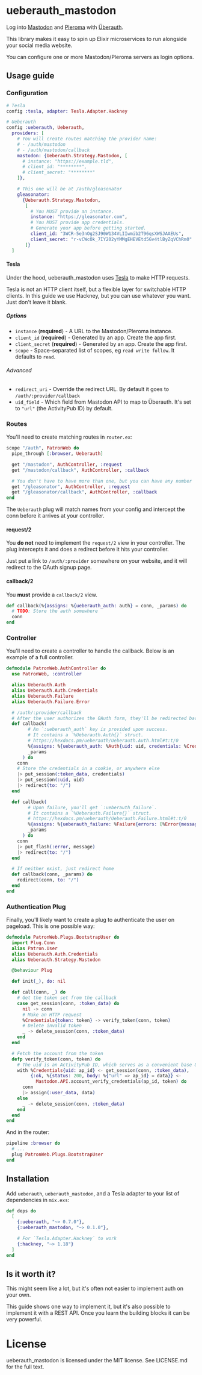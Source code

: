# ueberauth_mastodon

Log into [Mastodon](https://joinmastodon.org/) and [Pleroma](https://pleroma.social/) with [Überauth](https://github.com/ueberauth/ueberauth).

This library makes it easy to spin up Elixir microservices to run alongside your social media website.

You can configure one or more Mastodon/Pleroma servers as login options.

## Usage guide

### Configuration

```elixir
# Tesla
config :tesla, adapter: Tesla.Adapter.Hackney

# Ueberauth
config :ueberauth, Ueberauth,
  providers: [
    # You will create routes matching the provider name:
    # - /auth/mastodon
    # - /auth/mastodon/callback
    mastodon: {Ueberauth.Strategy.Mastodon, [
      # instance: "https://example.tld",
      # client_id: "********",
      # client_secret: "********"
    ]},

    # This one will be at /auth/gleasonator
    gleasonator:
      {Ueberauth.Strategy.Mastodon,
       [
         # You MUST provide an instance.
         instance: "https://gleasonator.com",
         # You MUST provide app credentials.
         # Generate your app before getting started.
         client_id: "3WCR-5e3nOg2SJ90W134VLIIwmib2T96qsXWSJAAEUs",
         client_secret: "r-vCWcOk_7IY202yYMMgEHEVEtd5Gv4tlByZqVChRm0"
       ]}
  ]
```

#### Tesla

Under the hood, ueberauth_mastodon uses [Tesla](https://github.com/teamon/tesla) to make HTTP requests.

Tesla is not an HTTP client itself, but a flexible layer for switchable HTTP clients.
In this guide we use Hackney, but you can use whatever you want.
Just don't leave it blank.

##### Options

- `instance` (**required**) - A URL to the Mastodon/Pleroma instance.
- `client_id` (**required**) - Generated by an app. Create the app first.
- `client_secret` (**required**) - Generated by an app. Create the app first.
- `scope` - Space-separated list of scopes, eg `read write follow`. It defaults to `read`.

###### Advanced

- `redirect_uri` - Override the redirect URL. By default it goes to `/auth/:provider/callback`
- `uid_field` - Which field from Mastodon API to map to Überauth. It's set to `"url"` (the ActivityPub ID) by default.

### Routes

You'll need to create matching routes in `router.ex`:

```elixir
scope "/auth", PatronWeb do
  pipe_through [:browser, Ueberauth]

  get "/mastodon", AuthController, :request
  get "/mastodon/callback", AuthController, :callback

  # You don't have to have more than one, but you can have any number
  get "/gleasonator", AuthController, :request
  get "/gleasonator/callback", AuthController, :callback
end
```

The `Ueberauth` plug will match names from your config and intercept the conn before it arrives at your controller.

#### request/2

You **do not** need to implement the `request/2` view in your controller. The plug intercepts it and does a redirect before it hits your controller.

Just put a link to `/auth/:provider` somewhere on your website, and it will redirect to the OAuth signup page.

#### callback/2

You **must** provide a `callback/2` view.

```elixir
def callback(%{assigns: %{ueberauth_auth: auth} = conn, _params) do
  # TODO: Store the auth somewhere
  conn
end
```

### Controller

You'll need to create a controller to handle the callback.
Below is an example of a full controller.

```elixir
defmodule PatronWeb.AuthController do
  use PatronWeb, :controller

  alias Ueberauth.Auth
  alias Ueberauth.Auth.Credentials
  alias Ueberauth.Failure
  alias Ueberauth.Failure.Error

  # /auth/:provider/callback
  # After the user authorizes the OAuth form, they'll be redirected back here.
  def callback(
        # An `:ueberauth_auth` key is provided upon success.
        # It contains a `%Ueberauth.Auth{}` struct.
        # https://hexdocs.pm/ueberauth/Ueberauth.Auth.html#t:t/0
        %{assigns: %{ueberauth_auth: %Auth{uid: uid, credentials: %Credentials{} = credentials}}} = conn,
        _params
      ) do
    conn
    # Store the credentials in a cookie, or anywhere else
    |> put_session(:token_data, credentials)
    |> put_session(:uid, uid)
    |> redirect(to: "/")
  end

  def callback(
        # Upon failure, you'll get `:ueberauth_failure`.
        # It contains a `%Ueberauth.Failure{}` struct.
        # https://hexdocs.pm/ueberauth/Ueberauth.Failure.html#t:t/0
        %{assigns: %{ueberauth_failure: %Failure{errors: [%Error{message: message} | _]}}} = conn,
        _params
      ) do
    conn
    |> put_flash(:error, message)
    |> redirect(to: "/")
  end

  # If neither exist, just redirect home
  def callback(conn, _params) do
    redirect(conn, to: "/")
  end
end
```

### Authentication Plug

Finally, you'll likely want to create a plug to authenticate the user on pageload.
This is one possible way:

```elixir
defmodule PatronWeb.Plugs.BootstrapUser do
  import Plug.Conn
  alias Patron.User
  alias Ueberauth.Auth.Credentials
  alias Ueberauth.Strategy.Mastodon

  @behaviour Plug

  def init(_), do: nil

  def call(conn, _) do
    # Get the token set from the callback
    case get_session(conn, :token_data) do
      nil -> conn
      # Make an HTTP request
      %Credentials{token: token} -> verify_token(conn, token)
      # Delete invalid token
      _ -> delete_session(conn, :token_data)
    end
  end

  # Fetch the account from the token
  defp verify_token(conn, token) do
    # The uid is an ActivityPub ID, which serves as a convenient base URL
    with %Credentials{uid: ap_id} <- get_session(conn, :token_data),
         {:ok, %{status: 200, body: %{"url" => ap_id} = data}} <-
           Mastodon.API.account_verify_credentials(ap_id, token) do
      conn
      |> assign(:user_data, data)
    else
      _ -> delete_session(conn, :token_data)
    end
  end
end
```

And in the router:

```elixir
pipeline :browser do
  # ...
  plug PatronWeb.Plugs.BootstrapUser
end
```

## Installation

Add `ueberauth`, `ueberauth_mastodon`, and a Tesla adapter to your list of dependencies in `mix.exs`:

```elixir
def deps do
  [
    {:ueberauth, "~> 0.7.0"},
    {:ueberauth_mastodon, "~> 0.1.0"},

    # For `Tesla.Adapter.Hackney` to work
    {:hackney, "~> 1.18"}
  ]
end
```

## Is it worth it?

This might seem like a lot, but it's often not easier to implement auth on your own.

This guide shows one way to implement it, but it's also possible to implement it with a REST API.
Once you learn the building blocks it can be very powerful.

# License

ueberauth_mastodon is licensed under the MIT license.
See LICENSE.md for the full text.

